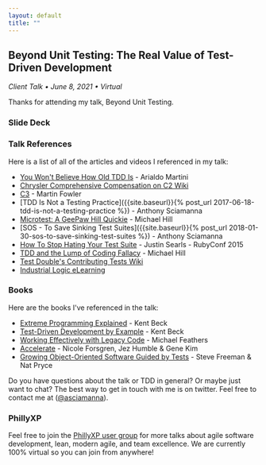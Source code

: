 ```yaml
---
layout: default
title: ""
---
```

## Beyond Unit Testing: The Real Value of Test-Driven Development 
_Client Talk &bull; June 8, 2021 &bull; Virtual_

Thanks for attending my talk, Beyond Unit Testing. 

### Slide Deck

<script async class="speakerdeck-embed" data-id="9b8a96643a5b48cfa25c687611b02a4b" data-ratio="1.77777777777778" src="//speakerdeck.com/assets/embed.js"></script>

### Talk References

Here is a list of all of the articles and videos I referenced in my talk:

* [You Won't Believe How Old TDD Is](https://arialdomartini.wordpress.com/2012/07/20/you-wont-believe-how-old-tdd-is/) - Arialdo Martini
* [Chrysler Comprehensive Compensation on C2 Wiki](http://wiki.c2.com/?ChryslerComprehensiveCompensation)
* [C3](https://www.martinfowler.com/bliki/C3.html) - Martin Fowler
* [TDD Is Not a Testing Practice]({{site.baseurl}}{% post_url 2017-06-18-tdd-is-not-a-testing-practice %}) - Anthony Sciamanna
* [Microtest: A GeePaw Hill Quickie](https://www.youtube.com/watch?reload=9&v=H3LOyuqhaJA) - Michael Hill
* [SOS - To Save Sinking Test Suites]({{site.baseurl}}{% post_url 2018-01-30-sos-to-save-sinking-test-suites %}) - Anthony Sciamanna
* [How To Stop Hating Your Test Suite](https://vimeo.com/145917204) - Justin Searls - RubyConf 2015
* [TDD and the Lump of Coding Fallacy](https://www.geepawhill.org/2018/04/14/tdd-the-lump-of-coding-fallacy/) - Michael Hill
* [Test Double's Contributing Tests Wiki](https://github.com/testdouble/contributing-tests/wiki)
* [Industrial Logic eLearning](https://www.industriallogic.com/elearning) 


### Books
Here are the books I've referenced in the talk:
* [Extreme Programming Explained](https://www.amazon.com/Extreme-Programming-Explained-Embrace-Change/dp/0321278658/) - Kent Beck
* [Test-Driven Development by Example](https://www.amazon.com/Test-Driven-Development-Kent-Beck/dp/0321146530/) - Kent Beck
* [Working Effectively with Legacy Code](https://www.amazon.com/Working-Effectively-Legacy-Michael-Feathers/dp/0131177052/) - Michael Feathers
* [Accelerate](https://www.amazon.com/Accelerate-Software-Performing-Technology-Organizations/dp/1942788339/) - Nicole Forsgren, Jez Humble & Gene Kim
* [Growing Object-Oriented Software Guided by Tests](https://www.amazon.com/Growing-Object-Oriented-Software-Guided-Tests/dp/0321503627/) - Steve Freeman & Nat Pryce

Do you have questions about the talk or TDD in general? Or maybe just want to chat? The best way to get in touch with me is on twitter. Feel free to contact me at ([@asciamanna](https://www.twitter.com/asciamanna)).

### PhillyXP
Feel free to join the [PhillyXP user group](https://meetup.com/phillyxp) for more talks about agile software development, lean, modern agile, and team excellence. We are currently 100% virtual so you can join from anywhere!
